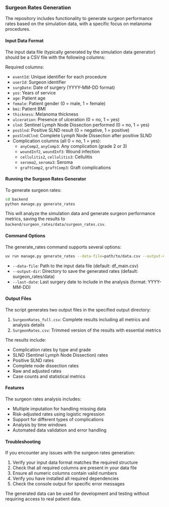 
### Surgeon Rates Generation

The repository includes functionality to generate surgeon performance rates based on the simulation data, with a specific focus on melanoma procedures.

#### Input Data Format

The input data file (typically generated by the simulation data generator) should be a CSV file with the following columns:

Required columns:
- `eventId`: Unique identifier for each procedure
- `userId`: Surgeon identifier
- `surgDate`: Date of surgery (YYYY-MM-DD format)
- `yos`: Years of service
- `age`: Patient age
- `female`: Patient gender (0 = male, 1 = female)
- `bmi`: Patient BMI
- `thickness`: Melanoma thickness
- `ulceration`: Presence of ulceration (0 = no, 1 = yes)
- `slnd`: Sentinel Lymph Node Dissection performed (0 = no, 1 = yes)
- `posSlnd`: Positive SLND result (0 = negative, 1 = positive)
- `posSlndClnd`: Complete Lymph Node Dissection after positive SLND
- Complication columns (all 0 = no, 1 = yes):
  - `anyComp2`, `anyComp3`: Any complication (grade 2 or 3)
  - `woundInf2`, `woundInf3`: Wound infection
  - `cellulitis2`, `cellulitis3`: Cellulitis
  - `seroma2`, `seroma3`: Seroma
  - `graftComp2`, `graftComp3`: Graft complications

#### Running the Surgeon Rates Generator

To generate surgeon rates:

```bash
cd backend
python manage.py generate_rates
```

This will analyze the simulation data and generate surgeon performance metrics, saving the results to `backend/surgeon_rates/data/surgeon_rates.csv`.

#### Command Options

The generate_rates command supports several options:

```bash
uv run manage.py generate_rates --data-file=path/to/data.csv --output-dir=path/to/output --last-date=2022-12-31
```

- `--data-file`: Path to the input data file (default: df_main.csv)
- `--output-dir`: Directory to save the generated rates (default: surgeon_rates/data)
- `--last-date`: Last surgery date to include in the analysis (format: YYYY-MM-DD)

#### Output Files

The script generates two output files in the specified output directory:

1. `SurgeonRates_full.csv`: Complete results including all metrics and analysis details
2. `SurgeonRates.csv`: Trimmed version of the results with essential metrics

The results include:
- Complication rates by type and grade
- SLND (Sentinel Lymph Node Dissection) rates
- Positive SLND rates
- Complete node dissection rates
- Raw and adjusted rates
- Case counts and statistical metrics

#### Features

The surgeon rates analysis includes:
- Multiple imputation for handling missing data
- Risk-adjusted rates using logistic regression
- Support for different types of complications
- Analysis by time windows
- Automated data validation and error handling

#### Troubleshooting

If you encounter any issues with the surgeon rates generation:

1. Verify your input data format matches the required structure
2. Check that all required columns are present in your data file
3. Ensure all numeric columns contain valid numbers
4. Verify you have installed all required dependencies
5. Check the console output for specific error messages

The generated data can be used for development and testing without requiring access to real patient data.
